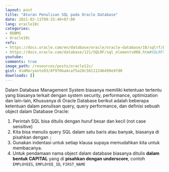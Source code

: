```yaml
---
layout: post
title: "Aturan Penulisan SQL pada Oracle Database"
date: 2021-02-11T09:33:40+07:00
lang: oracle18c
categories:
- RDBMS
- Oracle18c
refs: 
- https://docs.oracle.com/en/database/oracle/oracle-database/18/sqlrf/Database-Object-Names-and-Qualifiers.html#GUID-05F1B577-C08C-4DB9-925A-8799C76ADFF4
- https://docs.oracle.com/database/121/SQLRF/sql_elements008.htm#SQLRF51129
youtube: 
comments: true
image_path: /resources/posts/oracle12c/
gist: dimMaryanto93/8f9f0ba4caf5a28c56111246499e97d0
downloads: []
---
```


Dalam Database Management System biasanya memiliki ketentuan tertentu yang biasanya terkait dengan system security, performance, optimization dan lain-lain, Khususnya di Oracle Database berikut adalah beberapa ketentuan dalam penulisan query, query performance, dan definisi sebuah object dalam Database Oracle:

1. Perintah SQL bisa ditulis dengan huruf besar dan kecil (not case sensitive)
2. Kita bisa menulis query SQL dalam satu baris atau banyak, biasanya di pisahkan dengan `;`
3. Gunakan indentasi untuk setiap klausa supaya memudahkan kita untuk membacanya.
4. Untuk pendamaan nama object dalam database biasanya ditulis **dalam bentuk CAPITAL** yang di **pisahkan dengan underscore**,  contoh `EMPLOYEES`, `EMPLOYEE_ID`, `FIRST_NAME`